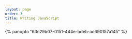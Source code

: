 ```yaml
---
layout: page
order: 3
title: Writing JavaScript
---
```


{% panopto "63c29b07-0151-444e-bdeb-ac690157a145" %}
